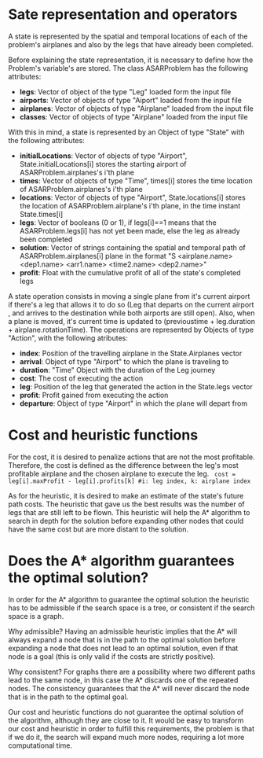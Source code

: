 # Sate representation and operators #
A state is represented by the spatial and temporal locations of each of the problem's airplanes and also by the legs that have already been completed.

Before explaining the state representation, it is necessary to define how the Problem's variable's are stored. The class ASARProblem has the following attributes:
* **legs**: Vector of object of the type "Leg" loaded form the input file
* **airports**: Vector of objects of type "Aiport" loaded from the input file
* **airplanes**: Vector of objects of type "Airplane" loaded from the input file
* **classes**: Vector of objects of type "Airplane" loaded from the input file

With this in mind, a state is represented by an Object of type "State" with the following attributes:
* **initialLocations**: Vector of objects of type "Airport", State.initialLocations[i] stores the starting airport of ASARProblem.airplanes's i'th plane
* **times**: Vector of objects of type "Time", times[i] stores the time location of ASARProblem.airplanes's i'th plane
* **locations**: Vector of objects of type "Airport", State.locations[i] stores the location of ASARProblem.airplane's i'th plane, in the time instant State.times[i]
* **legs**: Vector of booleans (0 or 1), if legs[i]==1 means that the ASARProblem.legs[i] has not yet been made, else the leg as already been completed
* **solution**: Vector of strings containing the spatial and temporal path of ASARProblem.airplanes[i] plane in the format "S <airplane.name> <time1> <dep1.name> <arr1.name> <time2.name> <dep2.name>"
* **profit**: Float with the cumulative profit of all of the state's completed legs

A state operation consists in moving a single plane from it's current airport if there's a leg that allows it to do so (Leg that departs on the current airport , and arrives to the destination while both airports are still open). Also, when a plane is moved, it's current time is updated to (previoustime + leg.duration + airplane.rotationTime). The operations are represented by Objects of type "Action", with the following atributes:
* **index**: Position of the travelling airplane in the State.Airplanes vector
* **arrival**: Object of type "Airport" to which the plane is traveling to
* **duration**: "Time" Object with the duration of the Leg journey
* **cost**: The cost of executing the action
* **leg**: Position of the leg that generated the action in the State.legs vector
* **profit**: Profit gained from executing the action
* **departure**: Object of type "Airport" in which the plane will depart from

# Cost and heuristic functions #
For the cost, it is desired to penalize actions that are not the most profitable. Therefore, the cost is defined as the difference between the leg's most profitable airplane and the chosen airplane to execute the leg.
``` cost = leg[i].maxProfit - leg[i].profits[k] #i: leg index, k: airplane index```

As for the heuristic, it is desired to make an estimate of the state's future path costs. The heuristic that gave us the best results was the number of legs that are still left to be flown. This heuristic will help the A* algorithm to search in depth for the solution before expanding other nodes that could have the same cost but are more distant to the solution.

# Does the A* algorithm guarantees the optimal solution? #
In order for the A* algorithm to guarantee the optimal solution the heuristic has to be admissible if the search space is a tree, or consistent if the search space is a graph.

Why admissible? Having an admissible heuristic implies that the A* will always expand a node that is in the path to the optimal solution before expanding a node that does not lead to an optimal solution, even if that node is a goal (this is only valid if the costs are strictly positive).

Why consistent? For graphs there are a possibility where two different paths lead to the same node, in this case the A* discards one of the repeated nodes. The consistency guarantees that the A* will never discard the node that is in the path to the optimal goal.

Our cost and heuristic functions do not guarantee the optimal solution of the algorithm, although they are close to it. It would be easy to transform our cost and heuristic in order to fulfill this requirements, the problem is that if we do it, the search will expand much more nodes, requiring a lot more computational time.

